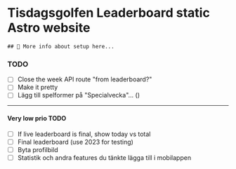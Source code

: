 # Tisdagsgolfen Leaderboard static Astro website

```
## 🚀 More info about setup here...
```

### TODO

- [ ] Close the week API route "from leaderboard?"
- [ ] Make it pretty
- [ ] Lägg till spelformer på "Specialvecka"... ()

---

#### Very low prio TODO

- [ ] If live leaderboard is final, show today vs total
- [ ] Final leaderboard (use 2023 for testing)
- [ ] Byta profilbild
- [ ] Statistik och andra features du tänkte lägga till i mobilappen
